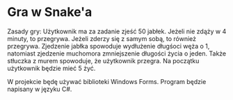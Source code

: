 # Gra w Snake'a

Zasady gry:
Użytkownik ma za zadanie zjeść 50 jabłek. Jeżeli nie zdąży w 4 minuty, to przegrywa. Jeżeli zderzy się z samym sobą, to 
również przegrywa. Zjedzenie jabłka spowoduje wydłużenie długśoci węża o 1, natomiast zjedzenie muchomora zmniejszenie długości
życia o jeden. Także stłuczka z murem spowoduje, że użytkownik przegra. Na początku użytkownik będzie mieć 5 żyć. 

W projekcie będę używać biblioteki Windows Forms. Program będzie napisany w języku C#.
